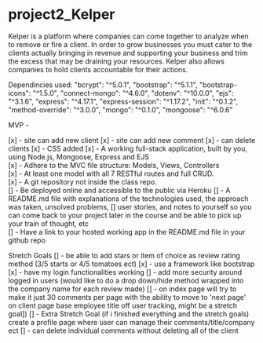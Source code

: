 # project2_Kelper
 Kelper is a platform where companies can come together to analyze when to remove or fire a client. In order to grow businesses you must cater to the clients actually bringing in revenue and supporting your business and trim the excess that may be draining your resources.
 Kelper also allows companies to hold clients accountable for their actions.







Dependincies used:
    "bcrypt": "^5.0.1",
    "bootstrap": "^5.1.1",
    "bootstrap-icons": "^1.5.0",
    "connect-mongo": "^4.6.0",
    "dotenv": "^10.0.0",
    "ejs": "^3.1.6",
    "express": "^4.17.1",
    "express-session": "^1.17.2",
    "init": "^0.1.2",
    "method-override": "^3.0.0",
    "mongo": "^0.1.0",
    "mongoose": "^6.0.6"



MVP -

[x] - site can add new client
[x] - site can add new comment
[x] - can delete clients
[x] - CSS added
[x] - A working full-stack application, built by you, using Node.js, Mongoose, Express and EJS	
[x] - Adhere to the MVC file structure: Models, Views, Controllers	
[x] - At least one model with all 7 RESTful routes and full CRUD.	
[x] - A git repository not inside the class repo.	
[] - Be deployed online and accessible to the public via Heroku	
[] - A README.md file with explanations of the technologies used, the approach was taken, unsolved problems, [] user stories, and notes to yourself so you can come back to your project later in the course and be able to pick up your train of thought, etc	
[] - Have a link to your hosted working app in the README.md file in your github repo	





Stretch Goals
[] - be able to add stars or item of choice as review rating method (3/5 starts or 4/5 tomatoes ect)
[x] - use a framework like bootstrap
[x] - have my login functionalities working
[] - add more security around logged in users
(would like to do a drop down/hide method wrapped into the company name for each review made)
[] - on index page will try to make it just 30 comments per page with the ability to move to 'next page'
on client page base employee title off user tracking, might be a stretch goal])
[] - Extra Stretch Goal (if i finished everything and the stretch goals)
create a profile page where user can manage their comments/title/company ect
[] - can delete individual comments without deleting all of the client
